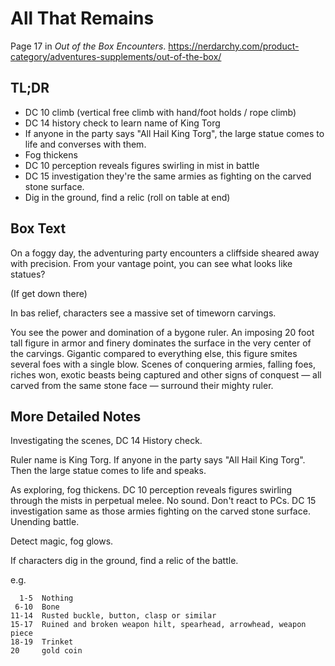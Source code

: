 # All That Remains

Page 17 in _Out of the Box Encounters_. https://nerdarchy.com/product-category/adventures-supplements/out-of-the-box/

## TL;DR

* DC 10 climb (vertical free climb with hand/foot holds / rope climb)
* DC 14 history check to learn name of King Torg
* If anyone in the party says "All Hail King Torg", the large
  statue comes to life and converses with them.
* Fog thickens
* DC 10 perception reveals figures swirling in mist in battle
* DC 15 investigation they're the same armies as fighting on the carved
  stone surface.
* Dig in the ground, find a relic (roll on table at end)


## Box Text

On a foggy day, the adventuring party encounters a cliffside
sheared away with precision.  From your vantage point, you can
see what looks like statues?

(If get down there)

In bas relief, characters see a massive set of timeworn carvings.

You see the power and domination of a bygone ruler. An imposing 20
foot tall figure in armor and finery dominates the surface in the very
center of the carvings. Gigantic compared to everything else, this
figure smites several foes with a single blow. Scenes of conquering
armies, falling foes, riches won, exotic beasts being captured and
other signs of conquest — all carved from the same stone face —
surround their mighty ruler.


## More Detailed Notes

Investigating the scenes, DC 14 History check.

Ruler name is King Torg.  If anyone in the party says "All Hail King Torg".
Then the large statue comes to life and speaks.

As exploring, fog thickens.  DC 10 perception reveals figures
swirling through the mists in perpetual melee.  No sound.
Don't react to PCs.  DC 15 investigation same as those armies
fighting on the carved stone surface.  Unending battle.

Detect magic, fog glows.

If characters dig in the ground, find a relic of the battle.

e.g.

```
  1-5  Nothing
 6-10  Bone
11-14  Rusted buckle, button, clasp or similar
15-17  Ruined and broken weapon hilt, spearhead, arrowhead, weapon piece
18-19  Trinket
20     gold coin 
```

